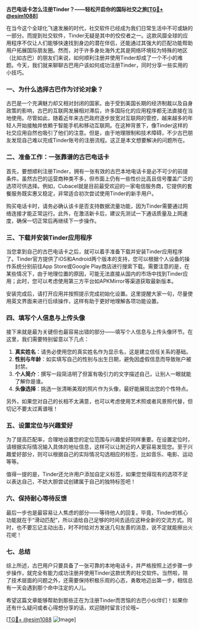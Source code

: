 **古巴电话卡怎么注册Tinder？——轻松开启你的国际社交之旅[[TG💪+ @esim1088](https://t.me/s/esim1088)]**

在当今这个全球化飞速发展的时代，社交软件已经成为我们日常生活中不可或缺的一部分。而提到社交软件，Tinder无疑是其中的佼佼者之一。这款风靡全球的应用程序不仅让人们能够快速找到身边的潜在伴侣，还能通过其强大的匹配功能帮助用户拓展国际朋友圈。然而，对于许多身处海外尤其是网络环境较为特殊的地区（比如古巴）的朋友们来说，如何顺利注册并使用Tinder却成了一个不小的难题。今天，我们就来聊聊古巴用户该如何成功注册Tinder，同时分享一些实用的小技巧。

### 一、为什么选择古巴作为讨论对象？

古巴是一个充满魅力却又相对封闭的国家。由于受到美国长期的经济制裁以及自身政策的影响，古巴的互联网发展相对滞后，许多国际化的应用程序都无法直接在当地使用。尽管如此，随着近年来古巴政府逐步放宽对互联网的管控，越来越多的年轻人开始接触并依赖于智能手机和移动互联网。在这种背景下，像Tinder这样的社交应用自然也吸引了他们的注意。但是，由于地理限制和技术障碍，不少古巴朋友发现自己难以完成Tinder账号的注册流程。这正是本文想要解决的问题所在。

### 二、准备工作：一张靠谱的古巴电话卡

首先，要想顺利注册Tinder，拥有一张有效的古巴本地电话卡是必不可少的前提条件。虽然古巴的运营商种类不多，但市面上仍有一些性价比高且信号覆盖广泛的选项可供选择。例如，Cubacel就是目前最受欢迎的一家电信服务商，它提供的套餐服务既实惠又稳定，非常适合初次尝试使用Tinder的新手用户。

购买电话卡时，请务必确认该卡是否支持数据流量功能，因为Tinder需要通过网络连接才能正常运行。此外，在激活新卡后，建议先测试一下通话质量及上网速度，确保一切正常后再继续下一步操作。

### 三、下载并安装Tinder应用程序

当您拿到自己的古巴电话卡之后，就可以着手准备下载并安装Tinder应用程序了。Tinder官方提供了iOS和Android两个版本的支持，您可以根据个人设备的操作系统分别前往App Store或Google Play商店进行搜索下载。需要注意的是，在某些情况下，由于地理位置的原因，可能无法直接从国内的市场中找到Tinder应用；此时，您可以考虑使用第三方平台如APKMirror等渠道获取最新版本。

安装完成后，请打开应用并按照提示完成初始化设置。这里提醒大家一句，尽量使用英文界面来进行后续操作，这样有助于更好地理解各项功能设置。

### 四、填写个人信息与上传头像

接下来就是最为关键但也最容易出错的部分——填写个人信息与上传头像环节。在这里，我们需要特别留意以下几点：

1. **真实姓名**：请务必使用您的真实姓名作为显示名，这是建立信任关系的基础。
2. **性别与年龄**：如实填写自己的性别与出生日期，避免因虚假信息而导致账户被封禁。
3. **个人简介**：撰写一段简洁明了但富有吸引力的文字描述自己，让别人一眼就能了解你是谁。
4. **头像选择**：挑选一张清晰美观的照片作为头像，最好能展现出您的个性特点。

另外，如果您对自己的长相不太满意，也可以考虑使用艺术照或者风景照代替，但切记不要太过离谱哦！

### 五、设置定位与兴趣爱好

为了提高匹配率，合理地设置您的定位范围与兴趣爱好同样重要。在设置定位时，请根据实际情况输入具体的地址信息，这样可以让附近的人更容易发现您。至于兴趣爱好部分，则可以根据自己的实际情况勾选相应的标签，比如音乐、电影、运动等等。

值得一提的是，Tinder还允许用户添加自定义标签，如果您觉得现有的选项不足以表达自己，不妨大胆尝试创建属于自己的独特标签吧！

### 六、保持耐心等待反馈

最后一步也是最容易让人焦虑的部分——等待他人的回复。毕竟，Tinder的核心功能就在于“滑动匹配”，所以请给自己足够的时间去适应这种全新的交流方式。同时，也不要忘记主动出击，时不时给对方发送几句友善的消息，说不定就能擦出火花呢！

### 七、总结

综上所述，古巴用户只要具备了一张可靠的本地电话卡，并严格按照上述步骤一步步操作，就完全有能力成功注册并使用Tinder这款优秀的社交软件。当然啦，除了技术层面的问题之外，还需要保持积极乐观的心态，勇敢地迈出第一步，相信总有一天会遇到那个命中注定的人儿。

希望这篇文章能够帮助到那些正在为注册Tinder而苦恼的古巴小伙伴们！如果你还有什么疑问或者心得想分享的话，欢迎随时留言讨论哦~

[[TG💪+ @esim1088](https://t.me/s/esim1088) ![Image](https://i.postimg.cc/4NQfJmqS/Snipaste-2025-05-13-00-14-12.png)]